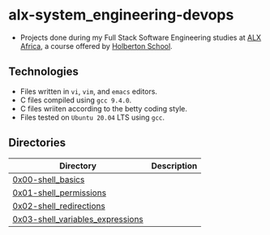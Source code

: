 # alx-system_engineering-devops

- Projects done during my Full Stack Software Engineering studies at [ALX Africa](https://www.alxafrica.com/software-engineering-2022/), a course offered by [Holberton School](https://www.holbertonschool.com/).

## Technologies
- Files written in ```vi```, ```vim```, and ```emacs``` editors. 
- C files compiled using ```gcc 9.4.0```.
- C files wriiten according to the betty coding style. 
- Files tested on ```Ubuntu 20.04``` LTS using ```gcc```.

## Directories 

| Directory  | Description |
| ---  | --- |
|[0x00-shell_basics](0x00-shell_basics)|
|[0x01-shell_permissions](0x01-shell_permissions)|
|[0x02-shell_redirections](0x02-shell_redirections)|
|[0x03-shell_variables_expressions](0x03-shell_variables_expressions)|

